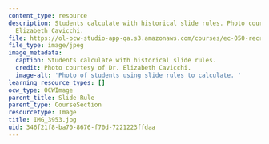 ```yaml
---
content_type: resource
description: Students calculate with historical slide rules. Photo courtesy of Dr.
  Elizabeth Cavicchi.
file: https://ol-ocw-studio-app-qa.s3.amazonaws.com/courses/ec-050-recreate-experiments-from-history-inform-the-future-from-the-past-galileo-january-iap-2010/346f21f8ba708676f70d7221223ffdaa_IMG_3953.jpg
file_type: image/jpeg
image_metadata:
  caption: Students calculate with historical slide rules.
  credit: Photo courtesy of Dr. Elizabeth Cavicchi.
  image-alt: 'Photo of students using slide rules to calculate. '
learning_resource_types: []
ocw_type: OCWImage
parent_title: Slide Rule
parent_type: CourseSection
resourcetype: Image
title: IMG_3953.jpg
uid: 346f21f8-ba70-8676-f70d-7221223ffdaa
---
```

